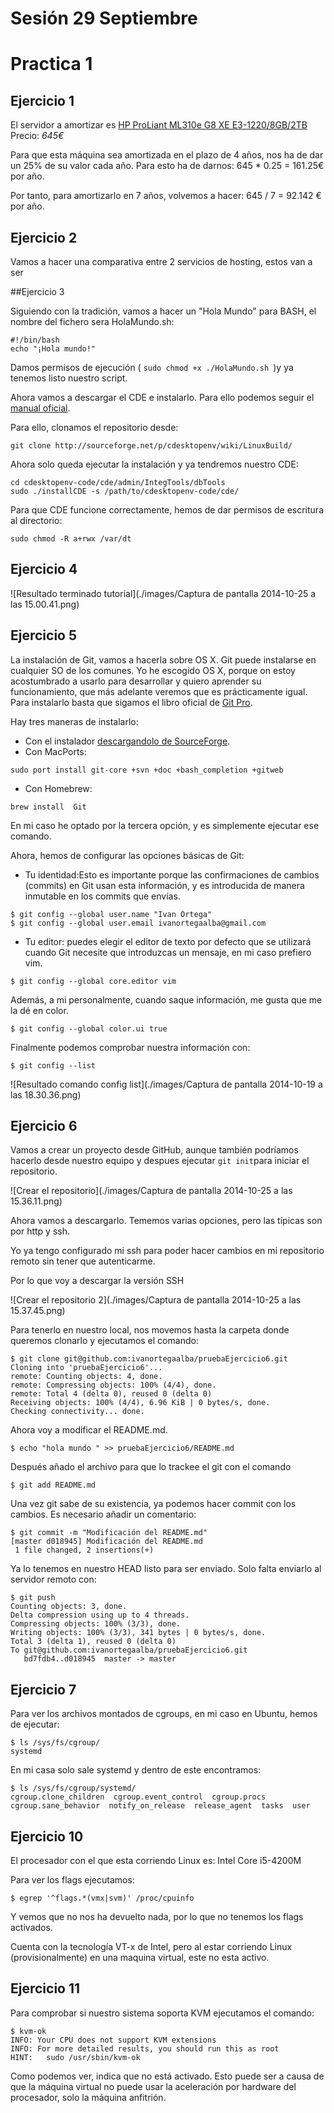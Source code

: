 Sesión 29 Septiembre
======================
# Practica 1
## Ejercicio 1

El servidor a amortizar es [HP ProLiant ML310e G8 XE E3-1220/8GB/2TB](http://www.pccomponentes.com/hp_proliant_ml310e_g8_xe_e3_1220_8gb_2tb.html)
Precio: *645€*

Para que esta máquina sea amortizada en el plazo de 4 años, nos ha de dar un 25% de su valor cada año.
Para esto ha de darnos: 645 * 0.25 = 161.25€ por año.

Por tanto, para amortizarlo en 7 años, volvemos a hacer: 645 / 7 = 92.142 € por año.

## Ejercicio 2

Vamos a hacer una comparativa entre 2 servicios de hosting, estos van a ser

##Ejercicio 3

Siguiendo con la tradición, vamos a hacer un "Hola Mundo" para BASH, el nombre del fichero sera HolaMundo.sh:

````````````
#!/bin/bash
echo "¡Hola mundo!"
````````````

Damos permisos de ejecución ( ```sudo chmod +x ./HolaMundo.sh ```)y ya tenemos listo nuestro script.

Ahora vamos a descargar el CDE e instalarlo. Para ello podemos seguir el [manual oficial](http://sourceforge.net/p/cdesktopenv/wiki/LinuxBuild/).

Para ello, clonamos el repositorio desde:

````````````
git clone http://sourceforge.net/p/cdesktopenv/wiki/LinuxBuild/
````````````
Ahora solo queda ejecutar la instalación y ya tendremos nuestro CDE:

````````````
cd cdesktopenv-code/cde/admin/IntegTools/dbTools
sudo ./installCDE -s /path/to/cdesktopenv-code/cde/
````````````
Para que CDE funcione correctamente, hemos de dar permisos de escritura al directorio:
````````````
sudo chmod -R a+rwx /var/dt
````````````
## Ejercicio 4

![Resultado terminado tutorial](./images/Captura de pantalla 2014-10-25 a las 15.00.41.png)

## Ejercicio 5

La instalación de Git, vamos a hacerla sobre OS X. Git puede instalarse en cualquier SO de los comunes. Yo he escogido OS X, porque on estoy acostumbrado a usarlo para desarrollar y quiero aprender su funcionamiento, que más adelante veremos que es prácticamente igual.
Para instalarlo basta que sigamos el libro oficial de [Git Pro](http://git-scm.com/book/es/Empezando-Instalando-Git).

Hay tres maneras de instalarlo:
- Con el instalador [descargandolo de SourceForge](http://sourceforge.net/projects/git-osx-installer/).
- Con MacPorts:
````````````
sudo port install git-core +svn +doc +bash_completion +gitweb
````````````
- Con Homebrew:
````````````
brew install  Git
 ````````````
 En mi caso he optado por la tercera opción, y es simplemente ejecutar ese comando.

 Ahora, hemos de configurar las opciones básicas de Git:
 - Tu identidad:Esto es importante porque las confirmaciones de cambios (commits) en Git usan esta información, y es introducida de manera inmutable en los commits que envías.
 ````````````
$ git config --global user.name "Ivan Ortega"
$ git config --global user.email ivanortegaalba@gmail.com
 ````````````
 - Tu editor: puedes elegir el editor de texto por defecto que se utilizará cuando Git necesite que introduzcas un mensaje, en mi caso prefiero vim.

 ````````````
 $ git config --global core.editor vim
 ````````````
 Además, a mi personalmente, cuando saque información, me gusta que me la dé en color.
 ```
$ git config --global color.ui true
 ```
Finalmente podemos comprobar nuestra información con:
 ````````````
$ git config --list
 ````````````
![Resultado comando config list](./images/Captura de pantalla 2014-10-19 a las 18.30.36.png)  

## Ejercicio 6

Vamos a crear un proyecto desde GitHub, aunque también podríamos hacerlo desde nuestro equipo y despues ejecutar ```git init```para iniciar el repositorio.

![Crear el repositorio](./images/Captura de pantalla 2014-10-25 a las 15.36.11.png)  

Ahora vamos a descargarlo. Tememos varias opciones, pero las típicas son por http y ssh.

Yo ya tengo configurado mi ssh para poder hacer cambios en mi repositorio remoto sin tener que autenticarme.

Por lo que voy a descargar la versión SSH

![Crear el repositorio 2](./images/Captura de pantalla 2014-10-25 a las 15.37.45.png)  

Para tenerlo en nuestro local, nos movemos hasta la carpeta donde queremos clonarlo y ejecutamos el comando:
```
$ git clone git@github.com:ivanortegaalba/pruebaEjercicio6.git
Cloning into 'pruebaEjercicio6'...
remote: Counting objects: 4, done.
remote: Compressing objects: 100% (4/4), done.
remote: Total 4 (delta 0), reused 0 (delta 0)
Receiving objects: 100% (4/4), 6.96 KiB | 0 bytes/s, done.
Checking connectivity... done.
```
Ahora voy a modificar el README.md.
```
$ echo "hola mundo " >> pruebaEjercicio6/README.md
```
Después añado el archivo para que lo trackee el git con el comando

```
$ git add README.md
```

Una vez git sabe de su existencia, ya podemos hacer commit con los cambios. Es necesario añadir un comentario:
```
$ git commit -m "Modificación del README.md"
[master d018945] Modificación del README.md
 1 file changed, 2 insertions(+)
```
Ya lo tenemos en nuestro HEAD listo para ser enviado. Solo falta enviarlo al servidor remoto con:
```
$ git push
Counting objects: 3, done.
Delta compression using up to 4 threads.
Compressing objects: 100% (3/3), done.
Writing objects: 100% (3/3), 341 bytes | 0 bytes/s, done.
Total 3 (delta 1), reused 0 (delta 0)
To git@github.com:ivanortegaalba/pruebaEjercicio6.git
   bd7fdb4..d018945  master -> master
```

## Ejercicio 7

Para ver los archivos montados de cgroups, en mi caso en Ubuntu, hemos de ejecutar:
```
$ ls /sys/fs/cgroup/
systemd
```
En mi casa solo sale systemd y dentro de este encontramos:
```
$ ls /sys/fs/cgroup/systemd/
cgroup.clone_children  cgroup.event_control  cgroup.procs  cgroup.sane_behavior  notify_on_release  release_agent  tasks  user
```

## Ejercicio 10

El procesador con el que esta corriendo Linux es:
Intel Core i5-4200M

Para ver los flags ejecutamos:
```
$ egrep '^flags.*(vmx|svm)' /proc/cpuinfo
```
Y vemos que no nos ha devuelto nada, por lo que no tenemos los flags activados.

Cuenta con la tecnología VT-x de Intel, pero al estar corriendo Linux (provisionalmente) en una maquina virtual, este no esta activo.

## Ejercicio 11

Para comprobar si nuestro sistema soporta KVM ejecutamos el comando:

```
$ kvm-ok
INFO: Your CPU does not support KVM extensions
INFO: For more detailed results, you should run this as root
HINT:   sudo /usr/sbin/kvm-ok
```
Como podemos ver, indica que no está activado. Esto puede ser a causa de que la máquina virtual no puede usar la aceleración por hardware del procesador, solo la máquina anfitrión.
